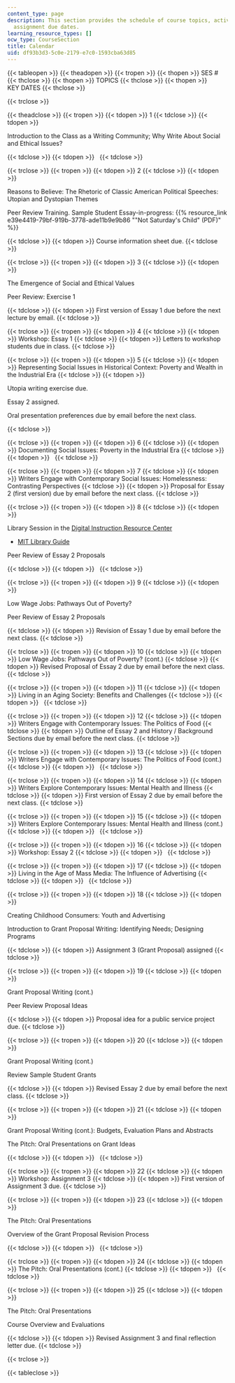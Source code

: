 ```yaml
---
content_type: page
description: This section provides the schedule of course topics, activities, and
  assignment due dates.
learning_resource_types: []
ocw_type: CourseSection
title: Calendar
uid: df93b3d3-5c0e-2179-e7c0-1593cba63d85
---
```


{{< tableopen >}}
{{< theadopen >}}
{{< tropen >}}
{{< thopen >}}
SES #
{{< thclose >}}
{{< thopen >}}
TOPICS
{{< thclose >}}
{{< thopen >}}
KEY DATES
{{< thclose >}}

{{< trclose >}}

{{< theadclose >}}
{{< tropen >}}
{{< tdopen >}}
1
{{< tdclose >}}
{{< tdopen >}}


Introduction to the Class as a Writing Community; Why Write About Social and Ethical Issues?


{{< tdclose >}}
{{< tdopen >}}
 
{{< tdclose >}}

{{< trclose >}}
{{< tropen >}}
{{< tdopen >}}
2
{{< tdclose >}}
{{< tdopen >}}


Reasons to Believe: The Rhetoric of Classic American Political Speeches: Utopian and Dystopian Themes

Peer Review Training. Sample Student Essay-in-progress: {{% resource_link e39e4419-79bf-919b-3778-ade11b9e9b86 "\"Not Saturday's Child\" (PDF)" %}}


{{< tdclose >}}
{{< tdopen >}}
Course information sheet due.
{{< tdclose >}}

{{< trclose >}}
{{< tropen >}}
{{< tdopen >}}
3
{{< tdclose >}}
{{< tdopen >}}


The Emergence of Social and Ethical Values

Peer Review: Exercise 1


{{< tdclose >}}
{{< tdopen >}}
First version of Essay 1 due before the next lecture by email.
{{< tdclose >}}

{{< trclose >}}
{{< tropen >}}
{{< tdopen >}}
4
{{< tdclose >}}
{{< tdopen >}}
Workshop: Essay 1
{{< tdclose >}}
{{< tdopen >}}
Letters to workshop students due in class.
{{< tdclose >}}

{{< trclose >}}
{{< tropen >}}
{{< tdopen >}}
5
{{< tdclose >}}
{{< tdopen >}}
Representing Social Issues in Historical Context: Poverty and Wealth in the Industrial Era
{{< tdclose >}}
{{< tdopen >}}


Utopia writing exercise due.

Essay 2 assigned.

Oral presentation preferences due by email before the next class.


{{< tdclose >}}

{{< trclose >}}
{{< tropen >}}
{{< tdopen >}}
6
{{< tdclose >}}
{{< tdopen >}}
Documenting Social Issues: Poverty in the Industrial Era
{{< tdclose >}}
{{< tdopen >}}
 
{{< tdclose >}}

{{< trclose >}}
{{< tropen >}}
{{< tdopen >}}
7
{{< tdclose >}}
{{< tdopen >}}
Writers Engage with Contemporary Social Issues: Homelessness: Contrasting Perspectives
{{< tdclose >}}
{{< tdopen >}}
Proposal for Essay 2 (first version) due by email before the next class.
{{< tdclose >}}

{{< trclose >}}
{{< tropen >}}
{{< tdopen >}}
8
{{< tdclose >}}
{{< tdopen >}}


Library Session in the [Digital Instruction Resource Center](http://libraries.mit.edu/dirc/)

*   [MIT Library Guide](http://libguides.mit.edu/21w011)

Peer Review of Essay 2 Proposals


{{< tdclose >}}
{{< tdopen >}}
 
{{< tdclose >}}

{{< trclose >}}
{{< tropen >}}
{{< tdopen >}}
9
{{< tdclose >}}
{{< tdopen >}}


Low Wage Jobs: Pathways Out of Poverty?

Peer Review of Essay 2 Proposals


{{< tdclose >}}
{{< tdopen >}}
Revision of Essay 1 due by email before the next class.
{{< tdclose >}}

{{< trclose >}}
{{< tropen >}}
{{< tdopen >}}
10
{{< tdclose >}}
{{< tdopen >}}
Low Wage Jobs: Pathways Out of Poverty? (cont.)
{{< tdclose >}}
{{< tdopen >}}
Revised Proposal of Essay 2 due by email before the next class.
{{< tdclose >}}

{{< trclose >}}
{{< tropen >}}
{{< tdopen >}}
11
{{< tdclose >}}
{{< tdopen >}}
Living in an Aging Society: Benefits and Challenges
{{< tdclose >}}
{{< tdopen >}}
 
{{< tdclose >}}

{{< trclose >}}
{{< tropen >}}
{{< tdopen >}}
12
{{< tdclose >}}
{{< tdopen >}}
Writers Engage with Contemporary Issues: The Politics of Food
{{< tdclose >}}
{{< tdopen >}}
Outline of Essay 2 and History / Background Sections due by email before the next class.
{{< tdclose >}}

{{< trclose >}}
{{< tropen >}}
{{< tdopen >}}
13
{{< tdclose >}}
{{< tdopen >}}
Writers Engage with Contemporary Issues: The Politics of Food (cont.)
{{< tdclose >}}
{{< tdopen >}}
 
{{< tdclose >}}

{{< trclose >}}
{{< tropen >}}
{{< tdopen >}}
14
{{< tdclose >}}
{{< tdopen >}}
Writers Explore Contemporary Issues: Mental Health and Illness
{{< tdclose >}}
{{< tdopen >}}
First version of Essay 2 due by email before the next class.
{{< tdclose >}}

{{< trclose >}}
{{< tropen >}}
{{< tdopen >}}
15
{{< tdclose >}}
{{< tdopen >}}
Writers Explore Contemporary Issues: Mental Health and Illness (cont.)
{{< tdclose >}}
{{< tdopen >}}
 
{{< tdclose >}}

{{< trclose >}}
{{< tropen >}}
{{< tdopen >}}
16
{{< tdclose >}}
{{< tdopen >}}
Workshop: Essay 2
{{< tdclose >}}
{{< tdopen >}}
 
{{< tdclose >}}

{{< trclose >}}
{{< tropen >}}
{{< tdopen >}}
17
{{< tdclose >}}
{{< tdopen >}}
Living in the Age of Mass Media: The Influence of Advertising
{{< tdclose >}}
{{< tdopen >}}
 
{{< tdclose >}}

{{< trclose >}}
{{< tropen >}}
{{< tdopen >}}
18
{{< tdclose >}}
{{< tdopen >}}


Creating Childhood Consumers: Youth and Advertising

Introduction to Grant Proposal Writing: Identifying Needs; Designing Programs


{{< tdclose >}}
{{< tdopen >}}
Assignment 3 (Grant Proposal) assigned
{{< tdclose >}}

{{< trclose >}}
{{< tropen >}}
{{< tdopen >}}
19
{{< tdclose >}}
{{< tdopen >}}


Grant Proposal Writing (cont.)

Peer Review Proposal Ideas


{{< tdclose >}}
{{< tdopen >}}
Proposal idea for a public service project due.
{{< tdclose >}}

{{< trclose >}}
{{< tropen >}}
{{< tdopen >}}
20
{{< tdclose >}}
{{< tdopen >}}


Grant Proposal Writing (cont.)

Review Sample Student Grants


{{< tdclose >}}
{{< tdopen >}}
Revised Essay 2 due by email before the next class.
{{< tdclose >}}

{{< trclose >}}
{{< tropen >}}
{{< tdopen >}}
21
{{< tdclose >}}
{{< tdopen >}}


Grant Proposal Writing (cont.): Budgets, Evaluation Plans and Abstracts

The Pitch: Oral Presentations on Grant Ideas


{{< tdclose >}}
{{< tdopen >}}
 
{{< tdclose >}}

{{< trclose >}}
{{< tropen >}}
{{< tdopen >}}
22
{{< tdclose >}}
{{< tdopen >}}
Workshop: Assignment 3
{{< tdclose >}}
{{< tdopen >}}
First version of Assignment 3 due.
{{< tdclose >}}

{{< trclose >}}
{{< tropen >}}
{{< tdopen >}}
23
{{< tdclose >}}
{{< tdopen >}}


The Pitch: Oral Presentations

Overview of the Grant Proposal Revision Process


{{< tdclose >}}
{{< tdopen >}}
 
{{< tdclose >}}

{{< trclose >}}
{{< tropen >}}
{{< tdopen >}}
24
{{< tdclose >}}
{{< tdopen >}}
The Pitch: Oral Presentations (cont.)
{{< tdclose >}}
{{< tdopen >}}
 
{{< tdclose >}}

{{< trclose >}}
{{< tropen >}}
{{< tdopen >}}
25
{{< tdclose >}}
{{< tdopen >}}


The Pitch: Oral Presentations

Course Overview and Evaluations


{{< tdclose >}}
{{< tdopen >}}
Revised Assignment 3 and final reflection letter due.
{{< tdclose >}}

{{< trclose >}}

{{< tableclose >}}